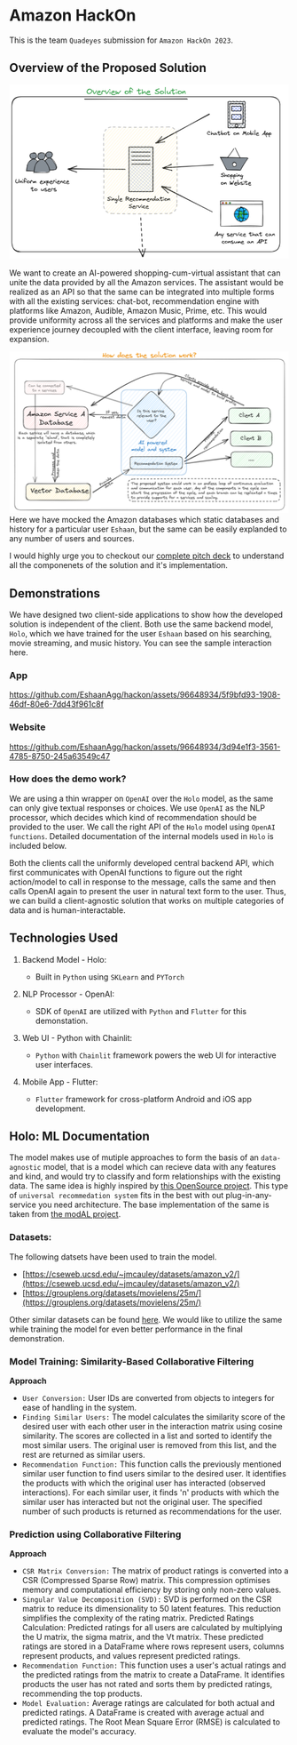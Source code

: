 # Amazon HackOn

This is the team `Quadeyes` submission for `Amazon HackOn 2023`.

## Overview of the Proposed Solution

![Overall Architecture](images/image.png)

We want to create an AI-powered shopping-cum-virtual assistant that can unite the data provided by all the Amazon services.
The assistant would be realized as an API so that the same can be integrated into multiple forms with all
the existing services: chat-bot, recommendation engine with
platforms like Amazon, Audible, Amazon Music, Prime, etc. This would provide uniformity across all the services and platforms and make the user experience journey decoupled with the client interface, leaving room for expansion.

![Working on the solution](images/image2.png)
Here we have mocked the Amazon databases which static databases and history for a particular user `Eshaan`, but the same can be easily explanded to any number of users and sources.

I would highly urge you to checkout our [complete pitch deck](./PitchDeck.pdf) to understand all the componenets of the solution and it's implementation.

## Demonstrations

We have designed two client-side applications to show how the developed solution is independent of the client. Both use the same backend model, `Holo`, which we have trained for the user `Eshaan` based on his searching, movie streaming, and music history. You can see the sample interaction here.

### App

https://github.com/EshaanAgg/hackon/assets/96648934/5f9bfd93-1908-46df-80e6-7dd43f961c8f

### Website

https://github.com/EshaanAgg/hackon/assets/96648934/3d94e1f3-3561-4785-8750-245a63549c47

### How does the demo work?

We are using a thin wrapper on `OpenAI` over the `Holo` model, as the same can only give textual responses or choices. We use `OpenAI` as the NLP processor, which decides which kind of recommendation should be provided to the user. We call the right API of the `Holo` model using `OpenAI functions`. Detailed documentation of the internal models used in `Holo` is included below.

Both the clients call the uniformly developed central backend API, which first communicates with OpenAI functions to figure out the right action/model to call in response to the message, calls the same and then calls OpenAI again to present the user in natural text form to the user. Thus, we can build a client-agnostic solution that works on multiple categories of data and is human-interactable.

## Technologies Used

1. Backend Model - Holo:

   - Built in `Python` using `SKLearn` and `PYTorch`

2. NLP Processor - OpenAI:

   - SDK of `OpenAI` are utilized with `Python` and `Flutter` for this demonstation.

3. Web UI - Python with Chainlit:

   - `Python` with `Chainlit` framework powers the web UI for interactive user interfaces.

4. Mobile App - Flutter:

   - `Flutter` framework for cross-platform Android and iOS app development.

## Holo: ML Documentation

The model makes use of mutiple approaches to form the basis of an `data-agnostic` model, that is a model which can recieve data with any features and kind, and would try to classify and form relationships with the existing data. The same idea is highly inspired by [this OpenSource project](https://github.com/actionml/universal-recommender). This type of `universal recommedation system` fits in the best with out plug-in-any-service you need architecture. The base implementation of the same is taken from [the modAL project](https://github.com/modAL-python/modAL).

### Datasets:

The following datsets have been used to train the model.

- [https://cseweb.ucsd.edu/~jmcauley/datasets/amazon_v2/](https://cseweb.ucsd.edu/~jmcauley/datasets/amazon_v2/)
- [https://grouplens.org/datasets/movielens/25m/](https://grouplens.org/datasets/movielens/25m/)

Other similar datasets can be found [here](https://jmcauley.ucsd.edu/data/amazon/). We would like to utilize the same while training the model for even better performance in the final demonstration.

### Model Training: Similarity-Based Collaborative Filtering

**Approach**

- `User Conversion:` User IDs are converted from objects to integers for ease of handling in the system.
- `Finding Similar Users:` The model calculates the similarity score of the desired user with each other user in the interaction matrix using cosine similarity. The scores are collected in a list and sorted to identify the most similar users. The original user is removed from this list, and the rest are returned as similar users.
- `Recommendation Function:` This function calls the previously mentioned similar user function to find users similar to the desired user. It identifies the products with which the original user has interacted (observed interactions). For each similar user, it finds 'n' products with which the similar user has interacted but not the original user. The specified number of such products is returned as recommendations for the user.

### Prediction using Collaborative Filtering

**Approach**

- `CSR Matrix Conversion:` The matrix of product ratings is converted into a CSR (Compressed Sparse Row) matrix. This compression optimises memory and computational efficiency by storing only non-zero values.
- `Singular Value Decomposition (SVD):` SVD is performed on the CSR matrix to reduce its dimensionality to 50 latent features. This reduction simplifies the complexity of the rating matrix.
  Predicted Ratings Calculation: Predicted ratings for all users are calculated by multiplying the U matrix, the sigma matrix, and the Vt matrix. These predicted ratings are stored in a DataFrame where rows represent users, columns represent products, and values represent predicted ratings.
- `Recommendation Function:` This function uses a user's actual ratings and the predicted ratings from the matrix to create a DataFrame. It identifies products the user has not rated and sorts them by predicted ratings, recommending the top products.
- `Model Evaluation:` Average ratings are calculated for both actual and predicted ratings. A DataFrame is created with average actual and predicted ratings. The Root Mean Square Error (RMSE) is calculated to evaluate the model's accuracy.
